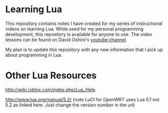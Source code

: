 Learning Lua
============

This repository contains notes I have created for my series of instructional videos on learning Lua. 
While used for my personal programming development, this repository is available for anyone to use.
The video lessons can be found on David Oshiro's [youtube channel](http://www.youtube.com/user/davidoshiro).

My plan is to update this repository with any new information that I pick up about programming in Lua.

Other Lua Resources
===============

http://wiki.roblox.com/index.php/Lua_Help

http://www.lua.org/manual/5.2/ (note LuCI for OpenWRT uses Lua 5.1 not 5.2 as linked here. Just change the version number in the url)
